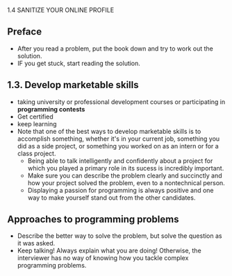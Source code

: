 1.4 SANITIZE YOUR ONLINE PROFILE


## Preface

  - After you read a problem, put the book down and try to work out the solution.
  - IF you get stuck, start reading the solution.


## 1.3. Develop marketable skills

  - taking university or professional development courses or participating in **programming contests**
  - Get certified
  - keep learning
  - Note that one of the best ways to develop marketable skills is to accomplish something, whether it's in your current job, something you did as a side project, or something you worked on as an intern or for a class project.
    - Being able to talk intelligently and confidently about a project for which you played a primary role in its sucess is incredibly important.
    - Make sure you can describe the problem clearly and succinctly and how your project solved the problem, even to a nontechnical person.
    - Displaying a passion for programming is always positive and one way to make yourself stand out from the other candidates.

## Approaches to programming problems

  - Describe the better way to solve the problem, but solve the question as it was asked. 
  - Keep talking! Always explain what you are doing! Otherwise, the interviewer has no way of knowing how you tackle complex programming problems.
